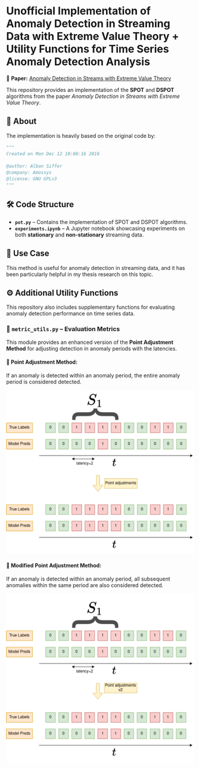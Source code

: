 # Unofficial Implementation of Anomaly Detection in Streaming Data with Extreme Value Theory + Utility Functions for Time Series Anomaly Detection Analysis  


🔗 **Paper:** [Anomaly Detection in Streams with Extreme Value Theory](https://hal.science/hal-01640325/)  

This repository provides an implementation of the **SPOT** and **DSPOT** algorithms from the paper *Anomaly Detection in Streams with Extreme Value Theory*.

## 📌 About  

The implementation is heavily based on the original code by:  

```python
"""
Created on Mon Dec 12 10:08:16 2016

@author: Alban Siffer
@company: Amossys
@license: GNU GPLv3
"""
```

## 🛠️ Code Structure  

- **`pot.py`** – Contains the implementation of SPOT and DSPOT algorithms.  
- **`experiments.ipynb`** – A Jupyter notebook showcasing experiments on both **stationary** and **non-stationary** streaming data.  

## 🎯 Use Case  

This method is useful for anomaly detection in streaming data, and it has been particularly helpful in my thesis research on this topic.  

## ⚙️ Additional Utility Functions  

This repository also includes supplementary functions for evaluating anomaly detection performance on time series data.  

### 📏 `metric_utils.py` – Evaluation Metrics  

This module provides an enhanced version of the **Point Adjustment Method** for adjusting detection in anomaly periods with the latencies.  

#### 🔹 **Point Adjustment Method:**  
If an anomaly is detected within an anomaly period, the entire anomaly period is considered detected.  
<p align="center">
  <img src="figures/pa.png" alt="Modified Point Adjustement">
</p>

#### 🔹 **Modified Point Adjustment Method:**  
If an anomaly is detected within an anomaly period, all subsequent anomalies within the same period are also considered detected.  
<p align="center">
  <img src="figures/pa2.png" alt="Modified Point Adjustement">
</p>